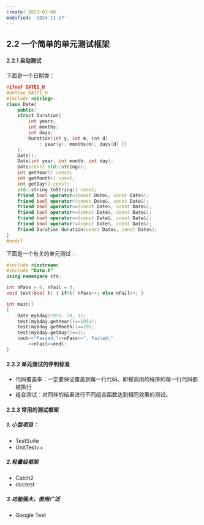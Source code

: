 ```yaml
---
create: 2023-07-08
modified: '2024-11-17'
---
```


## 2.2 一个简单的单元测试框架

#### 2.2.1 自动测试

下面是一个日期类：

```C++
#ifnef DATE1_H
#define DATE1_H
#include <string>
class Date{
    public:
    struct Duration{
        int years;
        int months;
        int days;
        Duration(int y, int m, int d)
            : year(y), months(m), days(d) {}
    };
    Date();
    Date(int year, int month, int day);
    Date(const std::string&);
    int getYear() const;
    int getMonth() const;
    int getDay() const;
    std::string toString() const;
    friend bool operator<(const Date&, const Date&);
    friend bool operator>(const Date&, const Date&);
    friend bool operator<=(const Date&, const Date&);
    friend bool operator>=(const Date&, const Date&);
    friend bool operator==(const Date&, const Date&);
    friend bool operator!=(const Date&, const Date&);
    friend Duration duration(const Date&, const Date&);
}
#endif
```

下面是一个有关的单元测试：

```C++
#include <iostream>
#include "Date.h"
using namespace std;

int nPass = 0, nFail = 0;
void test(bool t) { if(t) nPass++; else nFail++; }

int main()
{
    Date mybday(1951, 10, 1);
    test(mybday.getYear()==1951);
    test(mybday.getMonth()==10);
    test(mybday.getDay()==1);
    cout<<"Passed:"<<nPass<<", Failed:"
        <<nFail<<endl;
}
```

#### 2.2.2 单元测试的评判标准

* 代码覆盖率：一定要保证覆盖到每一行代码，即被调用的程序的每一行代码都被执行
* 组合测试：对同样的结果进行不同组合函数达到相同效果的测试。

#### 2.2.3 常用的测试框架

##### 1. 小型项目：

* TestSuite
* UnitTest++

##### 2.轻量级框架

* Catch2
* doctest

##### 3.功能强大，使用广泛

* Google Test